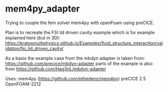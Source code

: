 # mem4py_adapter

Trying to couple the fem solver mem4py with openFoam using preCICE. 

Plan is to recreate the FSI lid driven cavity example which is for example explained here (but in 3D): 
https://kratosmultiphysics.github.io/Examples/fluid_structure_interaction/validation/fsi_lid_driven_cavity/

As a basis the example case from the mbdyn adapter is taken from: 
https://github.com/precice/mbdyn-adapter parts of the example is also from https://github.com/Hag3nL/mbdyn-adapter


Uses: 
mem4py (https://github.com/pthedens/mem4py)
preCICE 2.5 
OpenFOAM-2212

